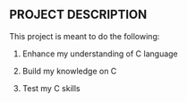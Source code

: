 ## PROJECT DESCRIPTION

This project is meant to do the following:

1. Enhance my understanding of C language

2. Build my knowledge on C

3. Test my C skills 